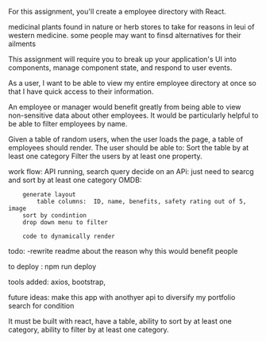 For this assignment, you'll create a employee directory with React. 

medicinal plants found in nature or herb stores to take for reasons in leui of western medicine.
some people may want to finsd alternatives for their ailments

This assignment will require you to break up your application's UI into components, 
manage component state, 
and respond to user events.

As a user, I want to be able to view my entire employee directory at once so that I have quick access to their information.


An employee or manager would benefit greatly from being able to view non-sensitive data about other employees. 
It would be particularly helpful to be able to filter employees by name.


Given a table of random users, when the user loads the page, a table of employees should render.
The user should be able to:
        Sort the table by at least one category
        Filter the users by at least one property.


work flow:
        API running, search query
            decide on an APi: just need to searcg and sort by at least one category
            OMDB: 
        

        generate layout
            table columns:  ID, name, benefits, safety rating out of 5, image
        sort by condintion
        drop down menu to filter

        code to dynamically render

todo:
-rewrite readme about the reason why this would benefit people


to deploy :   npm run deploy

tools added: axios, bootstrap,

future ideas: make this app with anothyer api to diversify my portfolio
    search for condition 



It must be built with react, have a table, ability to sort by at least one category, ability to filter by at least one category.